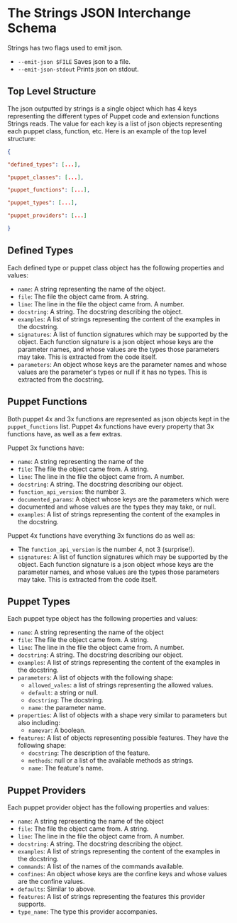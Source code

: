 The Strings JSON Interchange Schema
===================================

Strings has two flags used to emit json.
* `--emit-json $FILE` Saves json to a file.
* `--emit-json-stdout` Prints json on stdout.

Top Level Structure
-------------------

The json outputted by strings is a single object which has 4 keys representing
the different types of Puppet code and extension functions Strings reads. The
value for each key is a list of json objects representing each puppet class,
function, etc.
Here is an example of the top level structure:

```json
{

"defined_types": [...],

"puppet_classes": [...],

"puppet_functions": [...],

"puppet_types": [...],

"puppet_providers": [...]

}
```

Defined Types
-------------

Each defined type or puppet class object has the following properties and values:

* `name`: A string representing the name of the object.
* `file`: The file the object came from. A string.
* `line`: The line in the file the object came from. A number.
* `docstring`: A string. The docstring describing the object.
* `examples`: A list of strings representing the content of the examples in the
   docstring.
* `signatures`: A list of function signatures which may be supported by the
  object. Each function signature is a json object whose keys are the
  parameter names, and whose values are the types those parameters may take.
  This is extracted from the code itself.
* `parameters`: An object whose keys are the parameter names and whose values
  are the parameter's types or null if it has no types. This is extracted from
  the docstring.


Puppet Functions
----------------

Both puppet 4x and 3x functions are represented as json objects kept in the
`puppet_functions` list. Puppet 4x functions have every property that 3x
functions have, as well as a few extras.

Puppet 3x functions have:

* `name`: A string representing the name of the 
* `file`: The file the object came from. A string.
* `line`: The line in the file the object came from. A number.
* `docstring`: A string. The docstring describing our object.
* `function_api_version`: the number 3.
* `documented_params`: A object whose keys are the parameters which were
* documented and whose values are the types they may take, or null.
* `examples`: A list of strings representing the content of the examples in the
   docstring.

Puppet 4x functions have everything 3x functions do as well as:

* The `function_api_version` is the number 4, not 3 (surprise!).
* `signatures`: A list of function signatures which may be supported by the
  object. Each function signature is a json object whose keys are the parameter
  names, and whose values are the types those parameters may take. This is
  extracted from the code itself.

Puppet Types
------------

Each puppet type object has the following properties and values:

* `name`: A string representing the name of the object
* `file`: The file the object came from. A string.
* `line`: The line in the file the object came from. A number.
* `docstring`: A string. The docstring describing our object.
* `examples`: A list of strings representing the content of the examples in the
   docstring.
* `parameters`: A list of objects with the following shape:
    * `allowed_vales`: a list of strings representing the allowed values.
    * `default`: a string or null.
    * `docstring`: The docstring.
    * `name`: the parameter name.
* `properties`: A list of objects with a shape very similar to parameters but
  also including:
    * `namevar`: A boolean.
* `features`: A list of objects representing possible features. They have the
  following shape:
    * `docstring`: The description of the feature.
    * `methods`: null or a list of the available methods as strings.
    * `name`: The feature's name.

Puppet Providers
----------------
Each puppet provider object has the following properties and values:

* `name`: A string representing the name of the object
* `file`: The file the object came from. A string.
* `line`: The line in the file the object came from. A number.
* `docstring`: A string. The docstring describing the object.
* `examples`: A list of strings representing the content of the examples in the
   docstring.
* `commands`: A list of the names of the commands available.
* `confines`: An object whose keys are the confine keys and whose values are
  the confine values.
* `defaults`: Similar to above.
* `features`: A list of strings representing the features this provider
  supports.
* `type_name`: The type this provider accompanies.
